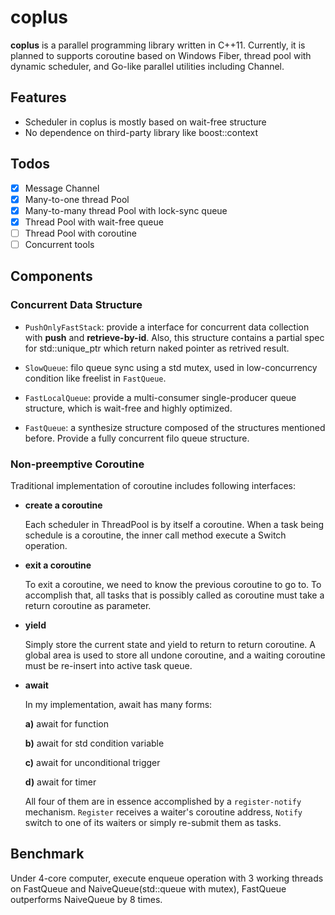 # coplus

**coplus** is a parallel programming library written in C++11. Currently, it is planned to supports coroutine based on Windows Fiber, thread pool with dynamic scheduler, and Go-like parallel utilities including Channel.


## Features

* Scheduler in coplus is mostly based on wait-free structure
* No dependence on third-party library like boost::context

## Todos
* [x] Message Channel
* [x] Many-to-one thread Pool
* [x] Many-to-many thread Pool with lock-sync queue
* [x] Thread Pool with wait-free queue
* [ ] Thread Pool with coroutine
* [ ] Concurrent tools

## Components

### Concurrent Data Structure

* `PushOnlyFastStack`: provide a interface for concurrent data collection with **push** and **retrieve-by-id**.
Also, this structure contains a partial spec for std::unique_ptr which return naked pointer as retrived result.

* `SlowQueue`: filo queue sync using a std mutex, used in low-concurrency condition like freelist in `FastQueue`.

* `FastLocalQueue`: provide a multi-consumer single-producer queue structure, which is wait-free and highly optimized.

* `FastQueue`: a synthesize structure composed of the structures mentioned before. Provide a fully concurrent filo queue structure.

### Non-preemptive Coroutine

Traditional implementation of coroutine includes following interfaces:

* **create a coroutine**

  Each scheduler in ThreadPool is by itself a coroutine. When a task being schedule is a coroutine, the inner call method execute a Switch operation.

* **exit a coroutine**

  To exit a coroutine, we need to know the previous coroutine to go to. To accomplish that, all tasks that is possibly called as coroutine must take a return coroutine as parameter.

* **yield**

  Simply store the current state and yield to return to return coroutine. A global area is used to store all undone coroutine, and a waiting coroutine must be re-insert into active task queue.

* **await**

  In my implementation, await has many forms:

  **a)** await for function

  **b)** await for std condition variable

  **c)** await for unconditional trigger

  **d)** await for timer

  All four of them are in essence accomplished by a `register-notify` mechanism. `Register` receives a waiter's coroutine address, `Notify` switch to one of its waiters or simply re-submit them as tasks.

## Benchmark

Under 4-core computer, execute enqueue operation with 3 working threads on FastQueue and NaiveQueue(std::queue with mutex), FastQueue outperforms NaiveQueue by 8 times.